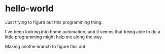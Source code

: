 # hello-world


Just trying to figure out this programming thing. 

I've been looking into home automation, and it seems that being able to do a little programming might help me along the way.

Making anothe branch to figure this out.
